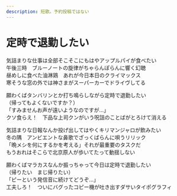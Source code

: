 ```yaml
---
description: 短歌。予約投稿ではない
---
```


# 定時で退勤したい

気詰まりな仕事は全部そこそこにもはやアップルパイが食べたい  
午後三時　ブルーノートの旋律がちゃらんぽらんに響く幻聴  
昼めしに食べた油淋鶏　あれが今日本日のクライマックス  
寒そうな窓の外では神さまがスーパーカーでドライヴしてる

願わくばタンバリンとか打ち鳴らしながら定時で退勤したい  
（帰ってもよくないですか？）  
「すみませんお声が遠いようなのですが…」  
クソ食らえ！　下品な上司クンがいう呪詛のことばがとろけて消える

気詰まりな日報なんか投げ出してはやくキリマンジャロが飲みたい  
冬の隅　アンビエントな鼻歌でざっくばらんに唄うリリック  
「晩メシを何にするかを考える」それが最重要のタスクだ  
もうおれはそこらで北京原人が歩いてたって動揺しない

願わくばマラカスなんか振っちゃって今日は定時で退勤したい  
（帰りたい　まじ帰りたい）  
「ピーという発信音に続けてどうぞ…」  
工夫しろ！　ついにバグったコピー機が吐き出すダサいタイポグラフィ

